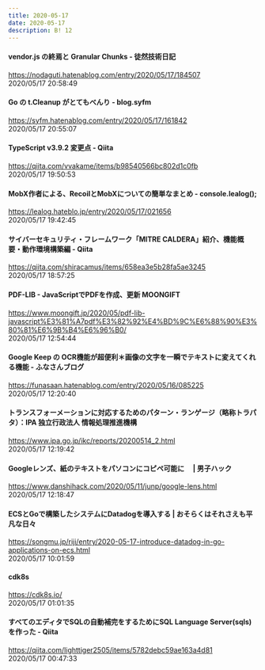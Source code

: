 ```yaml
---
title: 2020-05-17
date: 2020-05-17
description: B! 12
---
```


#### vendor.js の終焉と Granular Chunks - 徒然技術日記
https://nodaguti.hatenablog.com/entry/2020/05/17/184507<br>
2020/05/17 20:58:49<br>


#### Go の t.Cleanup がとてもべんり - blog.syfm
https://syfm.hatenablog.com/entry/2020/05/17/161842<br>
2020/05/17 20:55:07<br>


#### TypeScript v3.9.2 変更点 - Qiita
https://qiita.com/vvakame/items/b98540566bc802d1c0fb<br>
2020/05/17 19:50:53<br>


#### MobX作者による、RecoilとMobXについての簡単なまとめ - console.lealog();
https://lealog.hateblo.jp/entry/2020/05/17/021656<br>
2020/05/17 19:42:45<br>


#### サイバーセキュリティ・フレームワーク「MITRE CALDERA」紹介、機能概要・動作環境構築編 - Qiita
https://qiita.com/shiracamus/items/658ea3e5b28fa5ae3245<br>
2020/05/17 18:57:25<br>


#### PDF-LIB - JavaScriptでPDFを作成、更新 MOONGIFT
https://www.moongift.jp/2020/05/pdf-lib-javascript%E3%81%A7pdf%E3%82%92%E4%BD%9C%E6%88%90%E3%80%81%E6%9B%B4%E6%96%B0/<br>
2020/05/17 12:54:44<br>


#### Google Keep の OCR機能が超便利＊画像の文字を一瞬でテキストに変えてくれる機能 - ふなさんブログ
https://funasaan.hatenablog.com/entry/2020/05/16/085225<br>
2020/05/17 12:20:40<br>


#### トランスフォーメーションに対応するためのパターン・ランゲージ（略称トラパタ）：IPA 独立行政法人 情報処理推進機構
https://www.ipa.go.jp/ikc/reports/20200514_2.html<br>
2020/05/17 12:19:42<br>


#### Googleレンズ、紙のテキストをパソコンにコピペ可能に　 | 男子ハック
https://www.danshihack.com/2020/05/11/junp/google-lens.html<br>
2020/05/17 12:18:47<br>


#### ECSとGoで構築したシステムにDatadogを導入する | おそらくはそれさえも平凡な日々
https://songmu.jp/riji/entry/2020-05-17-introduce-datadog-in-go-applications-on-ecs.html<br>
2020/05/17 10:01:59<br>


#### cdk8s
https://cdk8s.io/<br>
2020/05/17 01:01:35<br>


#### すべてのエディタでSQLの自動補完をするためにSQL Language Server(sqls)を作った - Qiita
https://qiita.com/lighttiger2505/items/5782debc59ae163a4d81<br>
2020/05/17 00:47:33<br>



